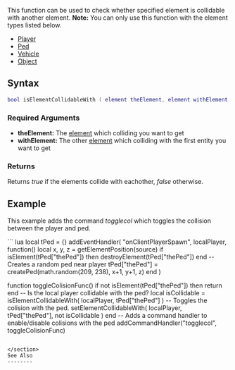 This function can be used to check whether specified element is collidable with another element.
**Note:** You can only use this function with the element types listed below.

-   [Player](/Player.md "wikilink")
-   [Ped](/Ped.md "wikilink")
-   [Vehicle](/Vehicle.md "wikilink")
-   [Object](/Object.md "wikilink")

Syntax
------

``` lua
bool isElementCollidableWith ( element theElement, element withElement ) 
```

### Required Arguments

-   **theElement:** The [element](/element.md "wikilink") which colliding you want to get
-   **withElement:** The other [element](/element.md "wikilink") which colliding with the first entity you want to get

### Returns

Returns *true* if the elements collide with eachother, *false* otherwise.

Example
-------

This example adds the command *togglecol* which toggles the collision between the player and ped.

<section name="Client" class="client" show="true">
``` lua
local tPed = {}
addEventHandler( "onClientPlayerSpawn", localPlayer,
    function()
        local x, y, z = getElementPosition(source)
        if isElement(tPed["thePed"]) then
            destroyElement(tPed["thePed"])
        end
        -- Creates a random ped near player
        tPed["thePed"] = createPed(math.random(209, 238), x+1, y+1, z)
    end
)

function toggleColisionFunc()
    if not isElement(tPed["thePed"]) then
        return
    end
    -- Is the local player collidable with the ped?
    local isCollidable = isElementCollidableWith( localPlayer, tPed["thePed"] )
    -- Toggles the colision with the ped.
    setElementCollidableWith( localPlayer, tPed["thePed"], not isCollidable )
end
-- Adds a command handler to enable/disable colisions with the ped
addCommandHandler("togglecol", toggleColisionFunc)
```

</section>
See Also
--------
